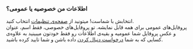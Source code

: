 
### اطلاعات من خصوصیه یا عمومی؟ ###
انتخابش با شماست! میتونید از [صفحه‌ی تنظیمات](https://atbox.io/settings) انتخاب کنید.  
پروفایل‌های عمومی برای همه قابل نمایشه. تو پروفایل‌های خصوصی، فقط اسم، عنوان و عکس پروفایل شما عمومیه و بقیه‌ی اطلاعات رو فقط خودتون میبینید به علاوه‌ی کسایی که به شما [درخواست دنبال کردن](https://atbox.io/requests) داده باشن و شما تایید کرده باشید.
